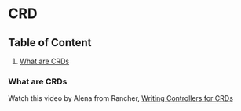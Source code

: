 # CRD

## Table of Content

1. [What are CRDs](#What-are-CRDs)

### What are CRDs

Watch this video by Alena from Rancher,
[Writing Controllers for CRDs](https://www.youtube.com/watch?v=7wdUa4Ulwxg)